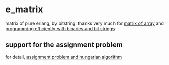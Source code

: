 # e_matrix
matrix of pure erlang, by bitstring.
thanks very much for [matrix of array][1] and [programming efficiently with binaries and bit strings][2]

## support for the assignment problem

for detail, [assignment problem and hungarian algorithm][3]

[1]: https://github.com/sigurdteigen/ematrix/blob/master/src/matrix.erl "matrix-of-array"
[2]: http://erlang.org/euc/07/papers/1700Gustafsson.pdf "Programming Efficiently with Binaries and Bit Strings"
[3]: https://www.topcoder.com/community/data-science/data-science-tutorials/assignment-problem-and-hungarian-algorithm/ "assignment-problem-and-hungarian-algorithm"

